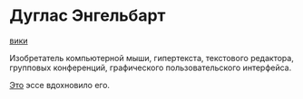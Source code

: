 # Дуглас Энгельбарт
[вики](https://ru.wikipedia.org/wiki/%D0%AD%D0%BD%D0%B3%D0%B5%D0%BB%D1%8C%D0%B1%D0%B0%D1%80%D1%82,_%D0%94%D1%83%D0%B3%D0%BB%D0%B0%D1%81)

Изобретатель компьютерной мыши, гипертекста, текстового редактора, групповых конференций, графического пользовательского интерфейса.

[Это](https://www.theatlantic.com/magazine/archive/1945/07/as-we-may-think/303881/) эссе вдохновило его.